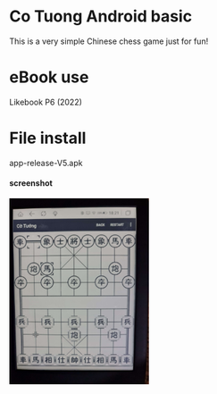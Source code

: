 # Co Tuong Android basic
This is a very simple Chinese chess game just for fun!

# eBook use
Likebook P6 (2022)

# File install
app-release-V5.apk

#### screenshot

[<img src="/20220924_172118.jpg" width="250"/>](20220924_172118.jpg)


